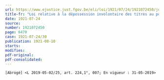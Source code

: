 ```yaml
---
url: https://www.ejustice.just.fgov.be/eli/loi/1921/07/24/1921072450/justel
title-fr: "Loi relative à la dépossession involontaire des titres au porteur. (NOTE : Consultation des versions antérieures à partir du 29-08-1991 et mise à jour au 21-05-2019)"
date: 1921-07-24
source:
number: 1921072450
page: 6470
case: 1921-07-24/30
publication: 1921-08-10
starts:
modifies:
pdf-original:
pdf-consolidated:
---
```


`[Abrogé] <L 2019-05-02/25, art. 224,1°, 007; En vigueur : 31-05-2019>`
